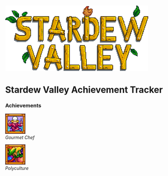 ![Stardew Valley Main Logo](/public/Main_Logo.png)

# Stardew Valley Achievement Tracker 
### Achievements
![Gourmet Chef](/public/Achievement_Gourmet_Chef.jpg)  
*Gourmet Chef*  


![Polyculture](/public/Achievement_Polyculture.jpg)  
*Polyculture*
